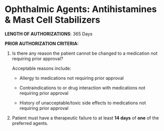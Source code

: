 # Ophthalmic Agents: Antihistamines & Mast Cell Stabilizers

**LENGTH OF AUTHORIZATIONS**: 365 Days

**PRIOR AUTHORIZATION CRITERIA:**

1. Is there any reason the patient cannot be changed to a medication not requiring prior approval?

    Acceptable reasons include:

    - Allergy to medications not requiring prior approval

    - Contraindications to or drug interaction with medications not requiring prior approval

    - History of unacceptable/toxic side effects to medications not requiring prior approval

2. Patient must have a therapeutic failure to at least **14 days** of **one** of the preferred agents.
